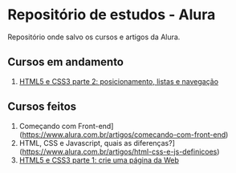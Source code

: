 # Repositório de estudos - Alura

Repositório onde salvo os cursos e artigos da Alura.

## Cursos em andamento

1. [HTML5 e CSS3 parte 2: posicionamento, listas e navegação](https://cursos.alura.com.br/course/html5-css3-posicionamento-listas-navegacao)

## Cursos feitos

1. Começando com Front-end](https://www.alura.com.br/artigos/comecando-com-front-end)
2. HTML, CSS e Javascript, quais as diferenças?](https://www.alura.com.br/artigos/html-css-e-js-definicoes)
3. [HTML5 e CSS3 parte 1: crie uma página da Web](https://cursos.alura.com.br/course/html5-css3-primeiros-passos)